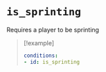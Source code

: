 # `is_sprinting`

Requires a player to be sprinting

> [!example]
> ```yaml
> conditions:
> - id: is_sprinting
> ```
